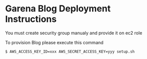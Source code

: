 # Garena Blog Deployment Instructions

You must create security group manualy and provide it on ec2 role

To provision Blog please execute this command

```sh
$ AWS_ACCESS_KEY_ID=xxx AWS_SECRET_ACCESS_KEY=yyy setup.sh 
``` 

